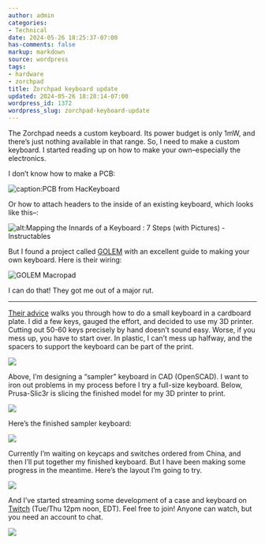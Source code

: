 ```yaml
---
author: admin
categories:
- Technical
date: 2024-05-26 18:25:37-07:00
has-comments: false
markup: markdown
source: wordpress
tags:
- hardware
- zorchpad
title: Zorchpad keyboard update
updated: 2024-05-26 18:28:14-07:00
wordpress_id: 1372
wordpress_slug: zorchpad-keyboard-update
---
```

The Zorchpad needs a custom keyboard. Its power budget is only 1mW, and there’s just nothing available in that range. So, I need to make a custom keyboard. I started reading up on how to make your own–especially the electronics.

I don’t know how to make a PCB:

![caption:PCB from HacKeyboard](../wp-content/uploads/2024/05/image-1.png)

Or how to attach headers to the inside of an existing keyboard, which looks like this–:

![alt:Mapping the Innards of a Keyboard : 7 Steps (with Pictures) - Instructables](https://content.instructables.com/FOM/VMTN/HZN0VZGV/FOMVMTNHZN0VZGV.jpg?auto=webp&frame=1&width=2100)

But I found a project called [GOLEM](https://golem.hu/guide/keyboard-build-logs/) with an excellent guide to making your own keyboard. Here is their wiring:

![GOLEM Macropad](../wp-content/uploads/2024/05/image.png)

I can do that! They got me out of a major rut.

---

[Their advice](https://golem.hu/guide/first-macropad) walks you through how to do a small keyboard in a cardboard plate. I did a few keys, gauged the effort, and decided to use my 3D printer. Cutting out 50-60 keys precisely by hand doesn’t sound easy. Worse, if you mess up, you have to start over. In plastic, I can’t mess up halfway, and the spacers to support the keyboard can be part of the print.

[![](../wp-content/uploads/2024/05/2024-05-20-233106_2560x1440_scrot-1024x576.png)](../wp-content/uploads/2024/05/2024-05-20-233106_2560x1440_scrot.png)

Above, I’m designing a “sampler” keyboard in CAD (OpenSCAD). I want to iron out problems in my process before I try a full-size keyboard. Below, Prusa-Slic3r is slicing the finished model for my 3D printer to print.

[![](../wp-content/uploads/2024/05/2024-05-20-235849_1920x1080_scrot-1024x576.png)](../wp-content/uploads/2024/05/2024-05-20-235849_1920x1080_scrot.png)

Here’s the finished sampler keyboard:

[![](../wp-content/uploads/2024/05/tiny_keyboard2-1-1024x747.jpg)](../wp-content/uploads/2024/05/tiny_keyboard2-1.jpg)

Currently I’m waiting on keycaps and switches ordered from China, and then I’ll put together my finished keyboard. But I have been making some progress in the meantime. Here’s the layout I’m going to try.

[![](../wp-content/uploads/2024/05/keyboard57.png)](../wp-content/uploads/2024/05/keyboard57.png)

And I’ve started streaming some development of a case and keyboard on [Twitch](https://www.twitch.tv/za3k) (Tue/Thu 12pm noon, EDT). Feel free to join! Anyone can watch, but you need an account to chat.

[![](../wp-content/uploads/2024/05/stream-1024x576.png)](../wp-content/uploads/2024/05/stream.png)
